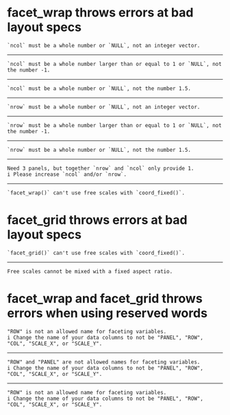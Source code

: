 # facet_wrap throws errors at bad layout specs

    `ncol` must be a whole number or `NULL`, not an integer vector.

---

    `ncol` must be a whole number larger than or equal to 1 or `NULL`, not the number -1.

---

    `ncol` must be a whole number or `NULL`, not the number 1.5.

---

    `nrow` must be a whole number or `NULL`, not an integer vector.

---

    `nrow` must be a whole number larger than or equal to 1 or `NULL`, not the number -1.

---

    `nrow` must be a whole number or `NULL`, not the number 1.5.

---

    Need 3 panels, but together `nrow` and `ncol` only provide 1.
    i Please increase `ncol` and/or `nrow`.

---

    `facet_wrap()` can't use free scales with `coord_fixed()`.

# facet_grid throws errors at bad layout specs

    `facet_grid()` can't use free scales with `coord_fixed()`.

---

    Free scales cannot be mixed with a fixed aspect ratio.

# facet_wrap and facet_grid throws errors when using reserved words

    "ROW" is not an allowed name for faceting variables.
    i Change the name of your data columns to not be "PANEL", "ROW", "COL", "SCALE_X", or "SCALE_Y".

---

    "ROW" and "PANEL" are not allowed names for faceting variables.
    i Change the name of your data columns to not be "PANEL", "ROW", "COL", "SCALE_X", or "SCALE_Y".

---

    "ROW" is not an allowed name for faceting variables.
    i Change the name of your data columns to not be "PANEL", "ROW", "COL", "SCALE_X", or "SCALE_Y".

